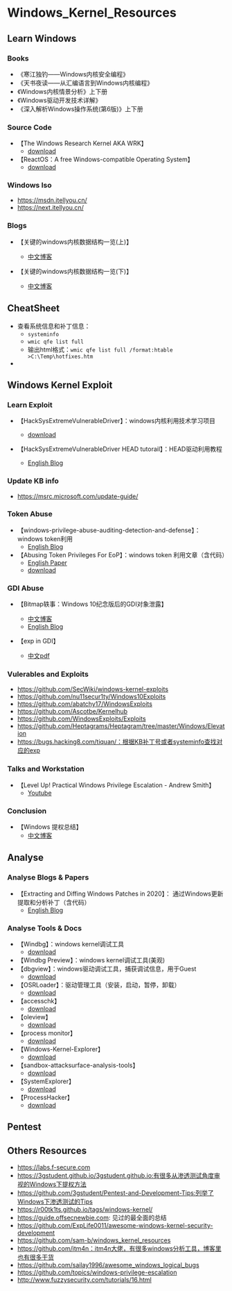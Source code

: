 # Windows_Kernel_Resources

## Learn Windows

### Books

- 《寒江独钓——Windows内核安全编程》
- 《天书夜读——从汇编语言到Windows内核编程》
- 《Windows内核情景分析》上下册
- 《Windows驱动开发技术详解》
- 《深入解析Windows操作系统(第6版)》上下册

### Source Code

- 【The Windows Research Kernel AKA WRK】
  - [download](https://github.com/zhuhuibeishadiao/ntoskrnl)
- 【ReactOS：A free Windows-compatible Operating System】
  - [download](https://github.com/reactos/reactos)

### Windows Iso

- https://msdn.itellyou.cn/
- https://next.itellyou.cn/

### Blogs

- 【关键的windows内核数据结构一览(上)】
  - [中文博客](https://r00tk1ts.github.io/2018/01/08/%E5%85%B3%E9%94%AE%E7%9A%84Windows%E5%86%85%E6%A0%B8%E6%95%B0%E6%8D%AE%E7%BB%93%E6%9E%84%E4%B8%80%E8%A7%88%EF%BC%88%E4%B8%8A%EF%BC%89/)

- 【关键的windows内核数据结构一览(下)】
  - [中文博客](https://r00tk1ts.github.io/2018/01/14/%E5%85%B3%E9%94%AE%E7%9A%84Windows%E5%86%85%E6%A0%B8%E6%95%B0%E6%8D%AE%E7%BB%93%E6%9E%84%E4%B8%80%E8%A7%88%EF%BC%88%E4%B8%8B%EF%BC%89/)

## CheatSheet

- 查看系统信息和补丁信息：
  - `systeminfo`
  - `wmic qfe list full`
  - 输出html格式：`wmic qfe list full /format:htable >C:\Temp\hotfixes.htm `
- 

## Windows Kernel Exploit

### Learn Exploit

- 【HackSysExtremeVulnerableDriver】：windows内核利用技术学习项目
  - [download](https://github.com/hacksysteam/HackSysExtremeVulnerableDriver)

- 【HackSysExtremeVulnerableDriver HEAD tutorail】：HEAD驱动利用教程
  - [English Blog](https://www.fuzzysecurity.com/tutorials.html)



### Update KB info

- https://msrc.microsoft.com/update-guide/

### Token Abuse

- 【windows-privilege-abuse-auditing-detection-and-defense】：windows token利用
  - [English Blog](https://medium.com/palantir/windows-privilege-abuse-auditing-detection-and-defense-3078a403d74e)
- 【Abusing Token Privileges For EoP】：windows token 利用文章（含代码）
  - [English Paper](https://github.com/hatRiot/token-priv/blob/master/abusing_token_eop_1.0.txt)
  - [download](https://github.com/hatRiot/token-priv)

### GDI Abuse

- 【Bitmap轶事：Windows 10纪念版后的GDI对象泄露】
  - [中文博客](https://r00tk1ts.github.io/2018/03/21/Bitmaps%E8%BD%B6%E4%BA%8B%EF%BC%9AWindows%2010%E7%BA%AA%E5%BF%B5%E7%89%88%E5%89%8D%E7%9A%84GDI%E5%AF%B9%E8%B1%A1%E6%B3%84%E9%9C%B2/) 
  - [English Blog](https://labs.mwrinfosecurity.com/blog/a-tale-of-bitmaps/)

- 【exp in GDI】
  - [中文pdf](http://www.vxjump.net/files/seccon/exp-in-gdi.pdf)



### Vulerables and Exploits

- https://github.com/SecWiki/windows-kernel-exploits
- https://github.com/nu11secur1ty/Windows10Exploits
- https://github.com/abatchy17/WindowsExploits
- https://github.com/Ascotbe/Kernelhub
- https://github.com/WindowsExploits/Exploits
- https://github.com/Heptagrams/Heptagram/tree/master/Windows/Elevation
- https://bugs.hacking8.com/tiquan/：根据KB补丁号或者systeminfo查找对应的exp



### Talks and Workstation

- 【Level Up! Practical Windows Privilege Escalation - Andrew Smith】
  - [Youtube](https://www.youtube.com/watch?v=PC_iMqiuIRQ)

### Conclusion

- 【Windows 提权总结】
  - [中文博客](https://www.cnblogs.com/-mo-/p/12718115.html) 

## Analyse

### Analyse Blogs & Papers

- 【Extracting and Diffing Windows Patches in 2020】： 通过Windows更新提取和分析补丁（含代码）
  -  [English Blog](https://wumb0.in/extracting-and-diffing-ms-patches-in-2020.html)

### Analyse Tools & Docs

- 【Windbg】：windows kernel调试工具
  - [download](https://docs.microsoft.com/zh-cn/windows-hardware/drivers/debugger/debugger-download-tools)
- 【Windbg Preview】：windows kernel调试工具(美观)
- 【dbgview】：windows驱动调试工具，捕获调试信息，用于Guest
  - [download](https://docs.microsoft.com/en-us/sysinternals/downloads/debugview)
- 【OSRLoader】：驱动管理工具（安装，启动，暂停，卸载）
  - [download](https://www.osronline.com/article.cfm%5earticle=157.htm)
- 【accesschk】
  - [download](https://docs.microsoft.com/en-us/sysinternals/downloads/accesschk)
- 【oleview】
  - [download](https://github.com/tyranid/oleviewdotnet)
- 【process monitor】
  - [download](https://docs.microsoft.com/en-us/sysinternals/downloads/procmon)
- 【Windows-Kernel-Explorer】
  - [download](https://github.com/AxtMueller/Windows-Kernel-Explorer/)
- 【sandbox-attacksurface-analysis-tools】
  - [download](https://github.com/googleprojectzero/sandbox-attacksurface-analysis-tools)
- 【SystemExplorer】
  - [download](https://github.com/zodiacon/SystemExplorer)
- 【ProcessHacker】
  - [download](https://processhacker.sourceforge.io/downloads.php)

## Pentest



## Others Resources

- https://labs.f-secure.com
- https://3gstudent.github.io/3gstudent.github.io:有很多从渗透测试角度审视的Windows下提权方法
- https://github.com/3gstudent/Pentest-and-Development-Tips:列举了Windows下渗透测试的Tips
- https://r00tk1ts.github.io/tags/windows-kernel/
- https://guide.offsecnewbie.com: 见过的最全面的总结
- https://github.com/ExpLife0011/awesome-windows-kernel-security-development
- https://github.com/sam-b/windows_kernel_resources
- https://github.com/itm4n：itm4n大佬，有很多windows分析工具，博客里也有很多干货
- https://github.com/sailay1996/awesome_windows_logical_bugs
- https://github.com/topics/windows-privilege-escalation
- http://www.fuzzysecurity.com/tutorials/16.html

